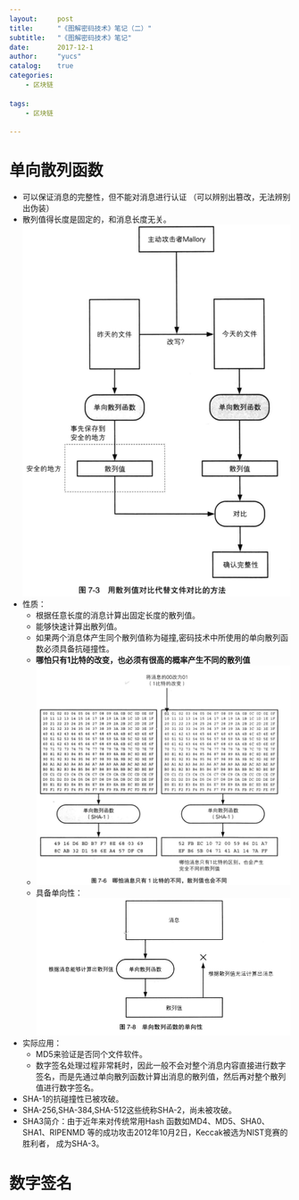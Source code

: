 ```yaml
---
layout:     post
title:      "《图解密码技术》笔记（二）"
subtitle:   "《图解密码技术》笔记"
date:       2017-12-1
author:     "yucs"
catalog:    true
categories: 
	- 区块链

tags:
    - 区块链
      
---
```

# 单向散列函数
- 可以保证消息的完整性，但不能对消息进行认证 （可以辨别出篡改，无法辨别出伪装）
- 散列值得长度是固定的，和消息长度无关。
![单向散列函数](/picture/单向散列函数.png)
- 性质：
  - 根据任意长度的消息计算出固定长度的散列值。
  - 能够快速计算出散列值。  
  - 如果两个消息体产生同个散列值称为碰撞,密码技术中所使用的单向散列函数必须具备抗碰撞性。
  - **哪怕只有1比特的改变，也必须有很高的概率产生不同的散列值**
  - ![散列值碰撞](/picture/散列值碰撞.png)
  - 具备单向性：
    ![散列值单向性](/picture/散列值单向性.png)
- 实际应用：
  - MD5来验证是否同个文件软件。
  - 数字签名处理过程非常耗时，因此一般不会对整个消息内容直接进行数字签名，而是先通过单向散列函数计算出消息的散列值，然后再对整个散列值进行数字签名。
 - SHA-1的抗碰撞性已被攻破。
 - SHA-256,SHA-384,SHA-512这些统称SHA-2，尚未被攻破。
 - SHA3简介：由于近年来对传统常用Hash 函数如MD4、MD5、SHA0、SHA1、RIPENMD 等的成功攻击2012年10月2日，Keccak被选为NIST竞赛的胜利者， 成为SHA-3。


# 数字签名

  